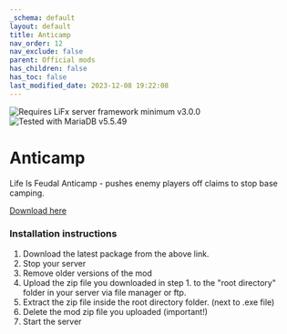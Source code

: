 ```yaml
---
_schema: default
layout: default
title: Anticamp
nav_order: 12
nav_exclude: false
parent: Official mods
has_children: false
has_toc: false
last_modified_date: 2023-12-08 19:22:08
---
```

![](https://img.shields.io/badge/LiFx%20Server%20-%3Ev3.0.0-green "Requires LiFx server framework minimum v3.0.0")![](https://img.shields.io/badge/MariaDB%20-%3Ev5.5.49-green "Tested with MariaDB v5.5.49")

# Anticamp

Life Is Feudal Anticamp - pushes enemy players off claims to stop base camping.

[Download here](https://github.com/LiF-x/AntiCamp/releases/latest)&nbsp;

### Installation instructions

1. Download the latest package from the above link.
2. Stop your server
3. Remove older versions of the mod
4. Upload the zip file you downloaded in step 1. to the "root directory" folder in your server via file manager or ftp.
5. Extract the zip file inside the root directory folder. (next to .exe file)
6. Delete the mod zip file you uploaded (important!)
7. Start the server
